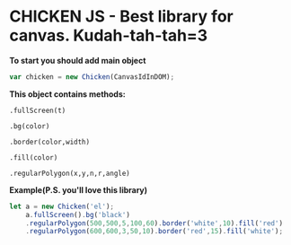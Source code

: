# CHICKEN JS - Best library for canvas. Kudah-tah-tah=3
**To start you should add main object**
```javascript
var chicken = new Chicken(CanvasIdInDOM);
```
**This object contains methods:**

`.fullScreen(t)`

`.bg(color)`

`.border(color,width)`

`.fill(color)` 

`.regularPolygon(x,y,n,r,angle)`



**Example(P.S. you'll love this library)**
```javascript
let a = new Chicken('el');
    a.fullScreen().bg('black')
    .regularPolygon(500,500,5,100,60).border('white',10).fill('red')
    .regularPolygon(600,600,3,50,10).border('red',15).fill('white');
```

